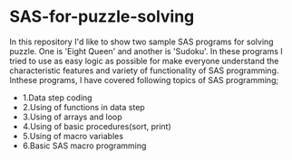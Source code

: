 # SAS-for-puzzle-solving

In this repository I'd like to show two sample SAS programs for solving puzzle. One is 'Eight Queen' and another is 'Sudoku'. In these programs I tried to use as easy logic as possible for make everyone understand the characteristic features and variety of functionality of SAS programming. Inthese programs, I have covered following topics of SAS programming;

* 1.Data step coding
* 2.Using of functions in data step
* 3.Using of arrays and loop
* 4.Using of basic procedures(sort, print)
* 5.Using of macro variables
* 6.Basic SAS macro programming
 
